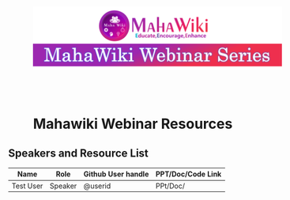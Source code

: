 
<img src="MahawikiWebinar.png" alt="Markdown Monster icon" style="padding:50px"/>
<H1  align="center" ></>Mahawiki Webinar Resources </H1>

## Speakers and Resource List 
|Name                 |  Role       | Github User handle |  PPT/Doc/Code Link|
| ------------------- |-------------| ---------------------|-------------|
| Test User    | Speaker|   @userid   |  PPt/Doc/ 



 
